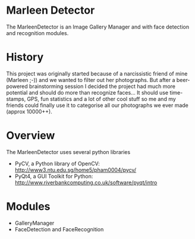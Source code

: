 # Marleen Detector #
The MarleenDetector is an Image Gallery Manager and with face detection and recognition modules.

# History #
This project was originally started because of a narcissistic friend of mine (Marleen ;-)) and we wanted to filter out her photographs. But after a beer-powered brainstorming session I decided the project had much more potential and should do more than recognize faces... It should use time-stamps, GPS, fun statistics and a lot of other cool stuff so me and my friends could finally use it to categorise all our photographs we ever made (approx 10000++).

# Overview #
The MarleenDetector uses several python libraries
  * PyCV, a Python library of OpenCV: http://www3.ntu.edu.sg/home5/pham0004/pycv/
  * PyQt4, a GUI Toolkit for Python: http://www.riverbankcomputing.co.uk/software/pyqt/intro

# Modules #
  * GalleryManager
  * FaceDetection and FaceRecognition